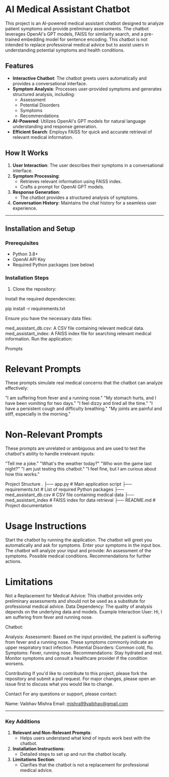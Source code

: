 # AI Medical Assistant Chatbot

This project is an AI-powered medical assistant chatbot designed to analyze patient symptoms and provide preliminary assessments. The chatbot leverages OpenAI's GPT models, FAISS for similarity search, and a pre-trained embedding model for sentence encoding. This chatbot is not intended to replace professional medical advice but to assist users in understanding potential symptoms and health conditions.

## Features

- **Interactive Chatbot**: The chatbot greets users automatically and provides a conversational interface.
- **Symptom Analysis**: Processes user-provided symptoms and generates structured analysis, including:
  - Assessment
  - Potential Disorders
  - Symptoms
  - Recommendations
- **AI-Powered**: Utilizes OpenAI's GPT models for natural language understanding and response generation.
- **Efficient Search**: Employs FAISS for quick and accurate retrieval of relevant medical information.

## How It Works

1. **User Interaction**: The user describes their symptoms in a conversational interface.
2. **Symptom Processing**:
   - Retrieves relevant information using FAISS index.
   - Crafts a prompt for OpenAI GPT models.
3. **Response Generation**:
   - The chatbot provides a structured analysis of symptoms.
4. **Conversation History**: Maintains the chat history for a seamless user experience.

---

## Installation and Setup

### Prerequisites
- Python 3.8+
- OpenAI API Key
- Required Python packages (see below)

### Installation Steps
1. Clone the repository:

Install the required dependencies:

pip install -r requirements.txt

Ensure you have the necessary data files:

med_assistant_db.csv: A CSV file containing relevant medical data.
med_assistant_index: A FAISS index file for searching relevant medical information.
Run the application:


Prompts

# Relevant Prompts
These prompts simulate real medical concerns that the chatbot can analyze effectively:

"I am suffering from fever and a running nose."
"My stomach hurts, and I have been vomiting for two days."
"I feel dizzy and tired all the time."
"I have a persistent cough and difficulty breathing."
"My joints are painful and stiff, especially in the morning."

# Non-Relevant Prompts
These prompts are unrelated or ambiguous and are used to test the chatbot's ability to handle irrelevant inputs:

"Tell me a joke."
"What's the weather today?"
"Who won the game last night?"
"I am just testing this chatbot."
"I feel fine, but I am curious about how this works."


Project Structure
.
├── app.py                   # Main application script
├── requirements.txt         # List of required Python packages
├── med_assistant_db.csv     # CSV file containing medical data
├── med_assistant_index      # FAISS index for data retrieval
├── README.md                # Project documentation



# Usage Instructions
Start the chatbot by running the application.
The chatbot will greet you automatically and ask for symptoms.
Enter your symptoms in the input box.
The chatbot will analyze your input and provide:
An assessment of the symptoms.
Possible medical conditions.
Recommendations for further actions.

# Limitations
Not a Replacement for Medical Advice: This chatbot provides only preliminary assessments and should not be used as a substitute for professional medical advice.
Data Dependency: The quality of analysis depends on the underlying data and models.
Example Interaction
User: Hi, I am suffering from fever and running nose.


Chatbot:

Analysis:
Assessment: Based on the input provided, the patient is suffering from fever and a running nose. These symptoms commonly indicate an upper respiratory tract infection.
Potential Disorders: Common cold, flu.
Symptoms: Fever, running nose.
Recommendations:
Stay hydrated and rest.
Monitor symptoms and consult a healthcare provider if the condition worsens.


Contributing
If you'd like to contribute to this project, please fork the repository and submit a pull request. For major changes, please open an issue first to discuss what you would like to change.


Contact
For any questions or support, please contact:

Name: Vaibhav Mishra
Email: mishra99vaibhav@gmail.com


---

### Key Additions
1. **Relevant and Non-Relevant Prompts**:
   - Helps users understand what kind of inputs work best with the chatbot.
2. **Installation Instructions**:
   - Detailed steps to set up and run the chatbot locally.
3. **Limitations Section**:
   - Clarifies that the chatbot is not a replacement for professional medical advice.







